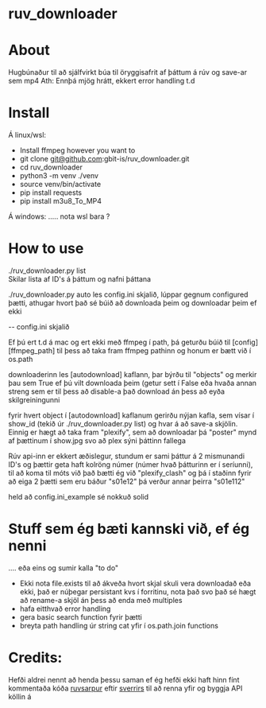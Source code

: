 # ruv_downloader

# About
Hugbúnaður til að sjálfvirkt búa til öryggisafrit af þáttum á rúv og save-ar sem mp4
Ath: Ennþá mjög hrátt, ekkert error handling t.d

# Install

Á linux/wsl:

- Install ffmpeg however you want to
- git clone git@github.com:gbit-is/ruv_downloader.git
- cd ruv_downloader
- python3 -m venv ./venv
- source venv/bin/activate
- pip install requests
- pip install m3u8_To_MP4

Á windows:
..... nota wsl bara ?

# How to use

./ruv_downloader.py list  
Skilar lista af ID's á þáttum og nafni þáttana

./ruv_downloader.py auto
les config.ini skjalið, lúppar gegnum configured þætti, athugar hvort það sé búið að downloada þeim og downloadar þeim ef ekki

-- config.ini skjalið

Ef þú ert t.d á mac og ert ekki með ffmpeg í path, þá geturðu búið til [config][ffmpeg_path] til þess að taka fram ffmpeg pathinn og honum er bætt við í os.path 

downloaderinn les [autodownload] kaflann, þar býrðu til "objects" og merkir þau sem True ef þú vilt downloada þeim (getur sett í False eða hvaða annan streng sem er til þess að disable-a það download án þess að eyða skilgreiningunni

fyrir hvert object í [autodownload] kaflanum gerirðu nýjan kafla, sem vísar í show_id (tekið úr ./ruv_downloader.py list) og hvar á að save-a skjölin.
Einnig er hægt að taka fram "plexify", sem að downloadar þá "poster" mynd af þættinum í show.jpg svo að plex sýni þáttinn fallega

Rúv api-inn er ekkert æðislegur, stundum er sami þáttur á 2 mismunandi ID's og þættir geta haft kolröng númer (númer hvað þátturinn er í seríunni), til að koma til móts við það bætti ég við "plexify_clash" og þá í staðinn fyrir að eiga 2 þætti sem eru báður "s01e12" þá verður annar þeirra "s01e112" 


held að config.ini_example sé nokkuð solid 

# Stuff sem ég bæti kannski við, ef ég nenni
.... eða eins og sumir kalla "to do"

- Ekki nota file.exists til að ákveða hvort skjal skuli vera downloadað eða ekki, það er núþegar persistant kvs í forritinu, nota það svo það sé hægt að rename-a skjöl án þess að enda með multiples
- hafa eitthvað error handling
- gera basic search function fyrir þætti
- breyta path handling úr string cat yfir í os.path.join functions 


# Credits:
Hefði aldrei nennt að henda þessu saman ef ég hefði ekki haft hinn fínt kommentaða kóða [ruvsarpur](https://github.com/sverrirs/ruvsarpur) eftir [sverrirs](https://github.com/sverrirs) til að renna yfir og byggja API köllin á 

  
